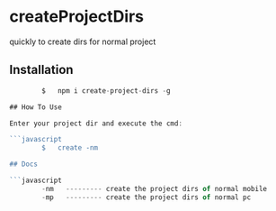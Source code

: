 # createProjectDirs
quickly to create dirs for normal project



## Installation

```javascript
		$	npm i create-project-dirs -g

## How To Use

Enter your project dir and execute the cmd:

```javascript
		$	create -nm

## Docs

```javascript
		-nm   --------- create the project dirs of normal mobile
		-mp   --------- create the project dirs of normal pc


